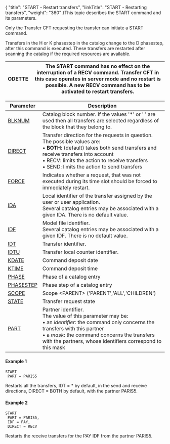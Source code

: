 {
    "title": "START  - Restart transfers",
    "linkTitle": "START - Restarting transfers",
    "weight": "360"
}This topic describes the START command and its parameters.

Only the Transfer CFT requesting the transfer can initiate
a START command.

Transfers in the H or K phasestep in the catalog change to
the D phasestep, after this command is executed. These transfers are restarted
after scanning the catalog if the required resources are available.


| ODETTE | The START command has no effect on the interruption of a RECV command. Transfer CFT in this case operates in server mode and no restart is possible. A new RECV command has to be activated to restart transfers. |
| --- | --- |



| Parameter  | Description  |
| --- | --- |
| <a href="../../../command_summary/parameter_intro/blknum">BLKNUM</a>  | Catalog block number. If the values '*' or ' ' are used then all transfers are selected regardless of the block that they belong to. |
| <a href="../../../command_summary/parameter_intro/direct">DIRECT</a>  | Transfer direction for the requests in question.<br/> The possible values are:<br/> • **BOTH**: (default) takes both send transfers and receive transfers into account<br/> • <span >RECV</span>: limits the action to receive transfers<br/> • <span >SEND</span>: limits the action to send transfers |
| <a href="../../../command_summary/parameter_intro/force">FORCE</a>  | Indicates whether a request, that was not executed during its time slot should be forced to immediately restart. |
| <a href="../../../command_summary/parameter_intro/ida">IDA</a> | Local identifier of the transfer assigned by the user or user application.<br/> Several catalog entries may be associated with a given IDA. There is no default value. |
| <a href="../../../command_summary/parameter_intro/idf">IDF</a>  | Model file identifier.<br/> Several catalog entries may be associated with a given IDF. There is no default value. |
| <a href="../../../command_summary/parameter_intro/idu">IDT</a>  | Transfer identifier. |
| <a href="../../../command_summary/parameter_intro/idtu">IDTU</a>  | Transfer local counter identifier. |
| <a href="">KDATE</a>  | Command deposit date  |
| <a href="">KTIME</a>  | Command deposit time  |
| <a href="">PHASE</a>  | Phase of a catalog entry  |
| <a href="">PHASESTEP</a>  | Phase step of a catalog entry  |
| <a href="../../../command_summary/parameter_intro/scope">SCOPE</a>  | Scope &lt;PARENT&gt; ('PARENT','ALL','CHILDREN')  |
| <a href="../../../command_summary/parameter_intro/state">STATE</a>  | Transfer request state  |
| <a href="../../../command_summary/parameter_intro/part">PART</a>  | Partner identifier.<br/> The value of this parameter may be:<br/> • an *identifier*: the command only concerns the transfers with this partner<br/> • a *mask*: the command concerns the transfers with the partners, whose identifiers correspond to this mask |


#### Example 1

```
START
 PART = PARIS5
```

Restarts all the transfers, IDT = \* by default, in the send and receive
directions, DIRECT = BOTH by default, with the partner PARIS5.

#### Example 2

```
START
 PART = PARIS5,
 IDF = PAY,
 DIRECT = RECV
```

Restarts the receive transfers for the PAY IDF from the partner PARIS5.
